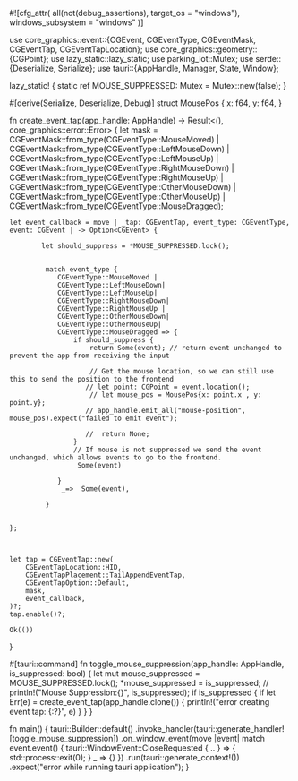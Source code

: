 #![cfg_attr(
    all(not(debug_assertions), target_os = "windows"),
    windows_subsystem = "windows"
)]

use core_graphics::event::{CGEvent, CGEventType, CGEventMask, CGEventTap, CGEventTapLocation};
use core_graphics::geometry::{CGPoint};
use lazy_static::lazy_static;
use parking_lot::Mutex;
use serde::{Deserialize, Serialize};
use tauri::{AppHandle, Manager, State, Window};

lazy_static! {
    static ref MOUSE_SUPPRESSED: Mutex<bool> = Mutex::new(false);
}

#[derive(Serialize, Deserialize, Debug)]
struct MousePos {
    x: f64,
    y: f64,
}


fn create_event_tap(app_handle: AppHandle) -> Result<(), core_graphics::error::Error> {
    let mask = CGEventMask::from_type(CGEventType::MouseMoved)
        | CGEventMask::from_type(CGEventType::LeftMouseDown)
        | CGEventMask::from_type(CGEventType::LeftMouseUp)
         | CGEventMask::from_type(CGEventType::RightMouseDown)
        | CGEventMask::from_type(CGEventType::RightMouseUp)
        | CGEventMask::from_type(CGEventType::OtherMouseDown)
        | CGEventMask::from_type(CGEventType::OtherMouseUp)
        | CGEventMask::from_type(CGEventType::MouseDragged);

    let event_callback = move | _tap: CGEventTap, event_type: CGEventType, event: CGEvent | -> Option<CGEvent> {

            let should_suppress = *MOUSE_SUPPRESSED.lock();


             match event_type {
                CGEventType::MouseMoved |
                CGEventType::LeftMouseDown|
                CGEventType::LeftMouseUp|
                CGEventType::RightMouseDown|
                CGEventType::RightMouseUp |
                CGEventType::OtherMouseDown|
                CGEventType::OtherMouseUp|
                CGEventType::MouseDragged => {
                    if should_suppress {
                        return Some(event); // return event unchanged to prevent the app from receiving the input

                        // Get the mouse location, so we can still use this to send the position to the frontend
                       // let point: CGPoint = event.location();
                        // let mouse_pos = MousePos{x: point.x , y: point.y};
                       // app_handle.emit_all("mouse-position", mouse_pos).expect("failed to emit event");

                       //  return None;
                    }
                    // If mouse is not suppressed we send the event unchanged, which allows events to go to the frontend.
                     Some(event)

                }
                 _=>  Some(event),

             }


    };



    let tap = CGEventTap::new(
        CGEventTapLocation::HID,
        CGEventTapPlacement::TailAppendEventTap,
        CGEventTapOption::Default,
        mask,
        event_callback,
    )?;
    tap.enable()?;

    Ok(())
}


#[tauri::command]
fn toggle_mouse_suppression(app_handle: AppHandle, is_suppressed: bool) {
        let mut mouse_suppressed = MOUSE_SUPPRESSED.lock();
        *mouse_suppressed = is_suppressed;
     //   println!("Mouse Suppression:{}", is_suppressed);
        if is_suppressed {
            if let Err(e) = create_event_tap(app_handle.clone()) {
                println!("error creating event tap: {:?}", e)
            }
        }
}


fn main() {
  tauri::Builder::default()
      .invoke_handler(tauri::generate_handler![toggle_mouse_suppression])
    .on_window_event(move |event| match event.event() {
      tauri::WindowEvent::CloseRequested { .. } => {
        std::process::exit(0);
      }
      _ => {}
    })
    .run(tauri::generate_context!())
    .expect("error while running tauri application");
}